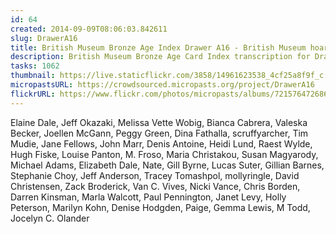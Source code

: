 ```yaml
---
id: 64
created: 2014-09-09T08:06:03.842611
slug: DrawerA16
title: British Museum Bronze Age Index Drawer A16 - British Museum hoards
description: British Museum Bronze Age Card Index transcription for Drawer A16.
tasks: 1062
thumbnail: https://live.staticflickr.com/3858/14961623538_4cf25a8f9f_c.jpg
micropastsURL: https://crowdsourced.micropasts.org/project/DrawerA16
flickrURL: https://www.flickr.com/photos/micropasts/albums/72157647268684465
---
```


Elaine Dale, Jeff Okazaki, Melissa Vette Wobig, Bianca Cabrera, Valeska Becker, Joellen McGann, Peggy Green, Dina Fathalla, scruffyarcher, Tim Mudie, Jane Fellows, John Marr, Denis Antoine, Heidi Lund, Raest Wylde, Hugh Fiske, Louise Panton, M. Froso, Maria Christakou, Susan Magyarody, Michael Adams, Elizabeth Dale, Nate, Gill Byrne, Lucas Suter, Gillian Barnes, Stephanie Choy, Jeff Anderson, Tracey Tomashpol, mollyringle, David Christensen, Zack Broderick, Van C. Vives, Nicki Vance, Chris Borden, Darren Kinsman, Marla Walcott, Paul Pennington, Janet Levy, Holly Peterson, Marilyn Kohn, Denise Hodgden, Paige, Gemma Lewis, M Todd, Jocelyn C. Olander
